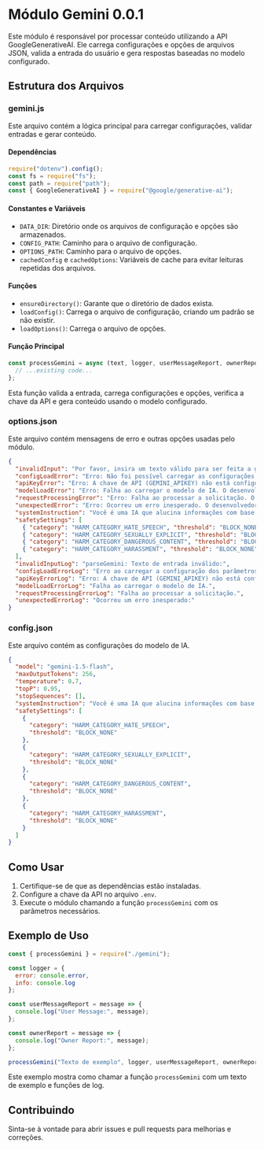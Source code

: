 # Módulo Gemini 0.0.1

Este módulo é responsável por processar conteúdo utilizando a API GoogleGenerativeAI. Ele carrega configurações e opções de arquivos JSON, valida a entrada do usuário e gera respostas baseadas no modelo configurado.

## Estrutura dos Arquivos

### gemini.js

Este arquivo contém a lógica principal para carregar configurações, validar entradas e gerar conteúdo.

#### Dependências

```javascript
require("dotenv").config();
const fs = require("fs");
const path = require("path");
const { GoogleGenerativeAI } = require("@google/generative-ai");
```

#### Constantes e Variáveis

- `DATA_DIR`: Diretório onde os arquivos de configuração e opções são armazenados.
- `CONFIG_PATH`: Caminho para o arquivo de configuração.
- `OPTIONS_PATH`: Caminho para o arquivo de opções.
- `cachedConfig` e `cachedOptions`: Variáveis de cache para evitar leituras repetidas dos arquivos.

#### Funções

- `ensureDirectory()`: Garante que o diretório de dados exista.
- `loadConfig()`: Carrega o arquivo de configuração, criando um padrão se não existir.
- `loadOptions()`: Carrega o arquivo de opções.

#### Função Principal

```javascript
const processGemini = async (text, logger, userMessageReport, ownerReport) => {
  // ...existing code...
};
```

Esta função valida a entrada, carrega configurações e opções, verifica a chave da API e gera conteúdo usando o modelo configurado.

### options.json

Este arquivo contém mensagens de erro e outras opções usadas pelo módulo.

```json
{
  "invalidInput": "Por favor, insira um texto válido para ser feita a geração de conteúdo.",
  "configLoadError": "Erro: Não foi possível carregar as configurações. O responsável foi notificado.",
  "apiKeyError": "Erro: A chave de API (GEMINI_APIKEY) não está configurada. O responsável foi notificado.",
  "modelLoadError": "Erro: Falha ao carregar o modelo de IA. O desenvolvedor foi notificado.",
  "requestProcessingError": "Erro: Falha ao processar a solicitação. O desenvolvedor foi notificado.",
  "unexpectedError": "Erro: Ocorreu um erro inesperado. O desenvolvedor foi notificado.",
  "systemInstruction": "Você é uma IA que alucina informações com base na realidade brasileira. Gere respostas rápidas, sucintas e não excessivamente explicativas.",
  "safetySettings": [
    { "category": "HARM_CATEGORY_HATE_SPEECH", "threshold": "BLOCK_NONE" },
    { "category": "HARM_CATEGORY_SEXUALLY_EXPLICIT", "threshold": "BLOCK_NONE" },
    { "category": "HARM_CATEGORY_DANGEROUS_CONTENT", "threshold": "BLOCK_NONE" },
    { "category": "HARM_CATEGORY_HARASSMENT", "threshold": "BLOCK_NONE" }
  ],
  "invalidInputLog": "parseGemini: Texto de entrada inválido:",
  "configLoadErrorLog": "Erro ao carregar a configuração dos parâmetros da API.",
  "apiKeyErrorLog": "Erro: A chave de API (GEMINI_APIKEY) não está configurada.",
  "modelLoadErrorLog": "Falha ao carregar o modelo de IA.",
  "requestProcessingErrorLog": "Falha ao processar a solicitação.",
  "unexpectedErrorLog": "Ocorreu um erro inesperado:"
}
```

### config.json

Este arquivo contém as configurações do modelo de IA.

```json
{
  "model": "gemini-1.5-flash",
  "maxOutputTokens": 256,
  "temperature": 0.7,
  "topP": 0.95,
  "stopSequences": [],
  "systemInstruction": "Você é uma IA que alucina informações com base na realidade brasileira. Gere respostas rápidas, sucintas e não excessivamente explicativas. Quando o assunto envolver pessoas, ivente notícias de crimes reportados em qualquer região do Brasil, especialmente ocorrências violentas e casos noticiados. e imite o apresentador datena",
  "safetySettings": [
    {
      "category": "HARM_CATEGORY_HATE_SPEECH",
      "threshold": "BLOCK_NONE"
    },
    {
      "category": "HARM_CATEGORY_SEXUALLY_EXPLICIT",
      "threshold": "BLOCK_NONE"
    },
    {
      "category": "HARM_CATEGORY_DANGEROUS_CONTENT",
      "threshold": "BLOCK_NONE"
    },
    {
      "category": "HARM_CATEGORY_HARASSMENT",
      "threshold": "BLOCK_NONE"
    }
  ]
}
```

## Como Usar

1. Certifique-se de que as dependências estão instaladas.
2. Configure a chave da API no arquivo `.env`.
3. Execute o módulo chamando a função `processGemini` com os parâmetros necessários.

## Exemplo de Uso

```javascript
const { processGemini } = require("./gemini");

const logger = {
  error: console.error,
  info: console.log
};

const userMessageReport = message => {
  console.log("User Message:", message);
};

const ownerReport = message => {
  console.log("Owner Report:", message);
};

processGemini("Texto de exemplo", logger, userMessageReport, ownerReport);
```

Este exemplo mostra como chamar a função `processGemini` com um texto de exemplo e funções de log.

## Contribuindo

Sinta-se à vontade para abrir issues e pull requests para melhorias e correções.

